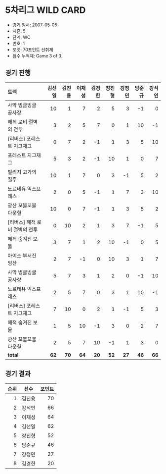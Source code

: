 # 5차리그 WILD CARD

- 경기 일시: 2007-05-05
- 시즌: 5
- 단계: WC
- 번호: 1
- 포맷: 70포인트 선취제
- 점수 누적제: Game 3 of 3.





## 경기 진행

| 트랙 | 김선일 | 김진용 | 이재성 | 김경한 | 장진형 | 강정민 | 방준규 | 강석인 |
|:---|---:|---:|---:|---:|---:|---:|---:|---:|
| 사막 빙글빙글 공사장 | 10 | 1 | 7 | 2 | 5 | 3 | -1 | 0 |
| 해적 로비 절벽의 전투 | 3 | 2 | 5 | 7 | 0 | 1 | 10 | -1 |
| [리버스] 포레스트 지그재그 | 0 | 7 | 2 | -1 | 1 | 3 | 5 | 10 |
| 포레스트 지그재그 | 5 | 3 | 2 | -1 | 10 | 1 | 0 | 7 |
| 빌리지 고가의 질주 | 10 | 1 | 7 | 0 | 3 | -1 | 5 | 2 |
| 노르테유 익스프레스 | 2 | 0 | 5 | -1 | 1 | 7 | 3 | 10 |
| 광산 꼬불꼬불 다운힐 | 10 | 0 | 7 | -1 | 1 | 3 | 5 | 2 |
| [리버스] 해적 로비 절벽의 전투 | 0 | 10 | 2 | 1 | 3 | 7 | -1 | 5 |
| 해적 숨겨진 보물 | 3 | 7 | 1 | 2 | 10 | -1 | 0 | 5 |
| 아이스 부서진 빙산 | 2 | 7 | -1 | 0 | 10 | 3 | 1 | 7 |
| 사막 빙글빙글 공사장 | 5 | 7 | 3 | 1 | 2 | 0 | -1 | 10 |
| 노르테유 익스프레스 | 2 | 5 | 7 | 0 | 3 | 1 | 10 | -1 |
| [리버스] 포레스트 지그재그 | 7 | 10 | 0 | 2 | 1 | -1 | 5 | 3 |
| 해적 숨겨진 보물 | 1 | 5 | 10 | -1 | 3 | 0 | 2 | 7 |
| 광산 꼬불꼬불 다운힐 | 2 | 5 | 7 | 10 | -1 | 1 | 3 | 0 |
| __total__ | __62__ | __70__ | __64__ | __20__ | __52__ | __27__ | __46__ | __66__ |




## 경기 결과

| 순위 | 선수 | 포인트 |
|---:|:---:|---:|
| 1 | 김진용 | 70 |
| 2 | 강석인 | 66 |
| 3 | 이재성 | 64 |
| 4 | 김선일 | 62 |
| 5 | 장진형 | 52 |
| 6 | 방준규 | 46 |
| 7 | 강정민 | 27 |
| 8 | 김경한 | 20 |

